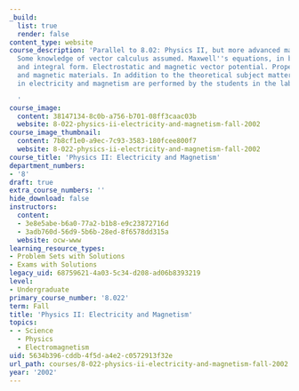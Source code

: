 ```yaml
---
_build:
  list: true
  render: false
content_type: website
course_description: 'Parallel to 8.02: Physics II, but more advanced mathematically.
  Some knowledge of vector calculus assumed. Maxwell''s equations, in both differential
  and integral form. Electrostatic and magnetic vector potential. Properties of dielectrics
  and magnetic materials. In addition to the theoretical subject matter, several experiments
  in electricity and magnetism are performed by the students in the laboratory.

  '
course_image:
  content: 38147134-8c0b-a756-b701-08ff3caac03b
  website: 8-022-physics-ii-electricity-and-magnetism-fall-2002
course_image_thumbnail:
  content: 7b8cf1e0-a9ec-7c93-3583-180fcee800f7
  website: 8-022-physics-ii-electricity-and-magnetism-fall-2002
course_title: 'Physics II: Electricity and Magnetism'
department_numbers:
- '8'
draft: true
extra_course_numbers: ''
hide_download: false
instructors:
  content:
  - 3e8e5abe-b6a0-77a2-b1b8-e9c23872716d
  - 3adb760d-56d9-5b6b-28ed-8f6578dd315a
  website: ocw-www
learning_resource_types:
- Problem Sets with Solutions
- Exams with Solutions
legacy_uid: 68759621-4a03-5c34-d208-ad06b8393219
level:
- Undergraduate
primary_course_number: '8.022'
term: Fall
title: 'Physics II: Electricity and Magnetism'
topics:
- - Science
  - Physics
  - Electromagnetism
uid: 5634b396-cddb-4f5d-a4e2-c0572913f32e
url_path: courses/8-022-physics-ii-electricity-and-magnetism-fall-2002
year: '2002'
---
```

